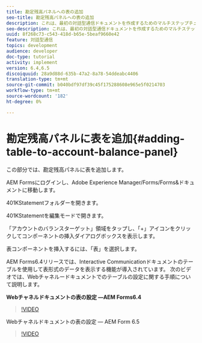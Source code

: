 ```yaml
---
title: 勘定残高パネルへの表の追加
seo-title: 勘定残高パネルへの表の追加
description: これは、最初の対話型通信ドキュメントを作成するためのマルチステップチュートリアルのパート9です。このパートでは、アカウントの残高パネルに表を追加します。
seo-description: これは、最初の対話型通信ドキュメントを作成するためのマルチステップチュートリアルのパート9です。このパートでは、アカウントの残高パネルに表を追加します。
uuid: 8f268c73-c543-418d-b65e-5beaf9660e42
feature: 対話型通信
topics: development
audience: developer
doc-type: tutorial
activity: implement
version: 6.4,6.5
discoiquuid: 28a9d88d-635b-47a2-8a78-54ddeabc4406
translation-type: tm+mt
source-git-commit: b040bdf97df39c45f175288608e965e5f0214703
workflow-type: tm+mt
source-wordcount: '182'
ht-degree: 0%

---
```



# 勘定残高パネルに表を追加{#adding-table-to-account-balance-panel}

この部分では、勘定残高パネルに表を追加します。

AEM Formsにログインし、Adobe Experience Manager/Forms/Forms&amp;ドキュメントに移動します。

401KStatementフォルダーを開きます。

401KStatementを編集モードで開きます。

「アカウントのバランスターゲット」領域をタップし、「+」アイコンをクリックしてコンポーネントの挿入ダイアログボックスを表示します。

表コンポーネントを挿入するには、「表」を選択します。

AEM Forms6.4リリースでは、Interactive Communicationドキュメントのテーブルを使用して表形式のデータを表示する機能が導入されています。 次のビデオでは、Webチャネルードキュメントでのテーブルの設定に関する手順について説明します。

**Webチャネルドキュメントの表の設定 —AEM Forms6.4**

>[!VIDEO](https://video.tv.adobe.com/v/22360/?quality=9&learn=on)

Webチャネルドキュメントの表の設定 — AEM Form 6.5

>[!VIDEO](https://video.tv.adobe.com/v/27847?quality=9&learn=on)


